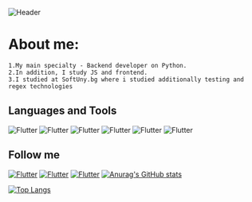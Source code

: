 ![Header](https://github.com/Vladimir-Strelec/vladimir-strelec/blob/main/assets/HeaderBG-1-1.gif)

# About me: 
    1.My main specialty - Backend developer on Python.
    2.In addition, I study JS and frontend.
    3.I studied at SoftUny.bg where i studied additionally testing and regex technologies

## Languages and Tools
![Flutter](https://img.shields.io/badge/-Python-000000?style=for-the-badge&logo=python)
![Flutter](https://img.shields.io/badge/-JS-000000?style=for-the-badge&logo=javascript&logoColor=ffff00)
![Flutter](https://img.shields.io/badge/-Django-000000?style=for-the-badge&logo=django&logoColor=1aff1a)
![Flutter](https://img.shields.io/badge/-Docker-000000?style=for-the-badge&logo=docker)
![Flutter](https://img.shields.io/badge/-Sqlite-000000?style=for-the-badge&logo=sqlite&logoColor=165cff)
![Flutter](https://img.shields.io/badge/-SQL-000000?style=for-the-badge&logo=mysql&logoColor=ffffff)

## Follow me
[![Flutter](https://img.shields.io/badge/-Facebook-000000?style=for-the-badge&logo=facebook)](https://www.facebook.com/profile.php?id=100011897822183)
[![Flutter](https://img.shields.io/badge/-Instagram-000000?style=for-the-badge&logo=instagram&logoColor=ff0066)](https://instagram.com/vladi_strelec?igshid=YmMyMTA2M2Y=)
[![Flutter](https://img.shields.io/badge/-Telegram-000000?style=for-the-badge&logo=telegram)](https://web.telegram.org/z/)
[![Anurag's GitHub stats](https://github-readme-stats.vercel.app/api?username=Vladimir-Strelec&show_icons=True&theme=radical)](https://github.com/anuraghazra/github-readme-stats)

[![Top Langs](https://github-readme-stats.vercel.app/api/top-langs/?username=Vladimir-Strelec&layout=compact)](https://github.com/anuraghazra/github-readme-stats)